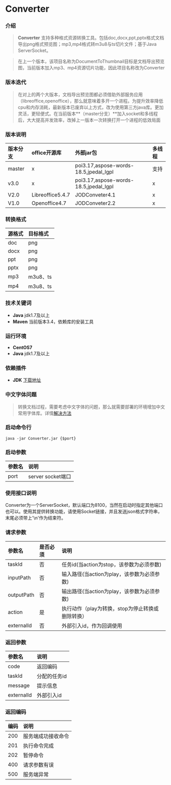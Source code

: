 # Converter  #

### 介绍 ###
>**Converter** 支持多种格式资源转换工具。包括doc,docx,ppt,pptx格式文档导出png格式预览图；mp3,mp4格式转m3u8与ts切片文件；基于Java ServerSocket。

>在上一个版本，该项目名称为DocumentToThumbnail目标是文档导出预览图，当前版本加入mp3、mp4资源切片功能，因此项目名称改为Converter

### 版本迭代 ###
>在对上的两个大版本，文档导出预览图都必须借助外部服务应用（libreoffice,openoffice），那么就意味着多开一个进程。为提升效率降低cpu和内存消耗，最新版本已废弃以上方式，改为使用第三方java库。更加灵活，更轻便式。在当前版本**（master分支）**加入socket和多线程后，大大提高并发效率，改掉上一版本一次转换打开一个进程的低效局面

### 版本说明 ###
|版本分支|office开源库|外部jar包|多线程|
|:----|:---|:---|:---|
|master | x  | poi3.17,aspose-words-18.5,jpedal_lgpl |支持|
|v3.0 | x  | poi3.17,aspose-words-18.5,jpedal_lgpl |x|
|V2.0 |Libreoffice5.4.7  |JODConveter4.1|x|
|V1.0 |Openoffice4.7  |JODConveter2.2|x|

### 转换格式 ###
|源格式|目标格式|
|:----|:---|
|doc|png|
|docx|png|
|ppt|png|
|pptx|png|
|mp3|m3u8、ts|
|mp4|m3u8、ts|

### 技术关键词 ###
- **Java** jdk1.7及以上
- **Maven** 当前版本3.4，依赖库的安装工具

### 运行环境 ###
- **CentOS7** 
- **Java** jdk1.7及以上

### 依赖插件  ###
- **JDK** [下载地址](http://www.oracle.com/technetwork/java/javase/downloads/index.html "下载地址")

### 中文字体问题 ###
>转换文档过程，需要考虑中文字体的问题，那么就需要部署的环境增加中文常用字体库。详情[解决方法](https://blog.csdn.net/wlwlwlwl015/article/details/51482065 "解决方法")

### 启动命令行 ###
    java -jar Converter.jar {$port}
    
### 启动参数 ###
|参数名|说明|
|:----|:---|
|port |server socket端口 |

### 使用接口说明 ###
Converter为一个ServerSocket，默认端口为8100，当然在启动时指定其他端口也可以。使用其提供转换功能，请使用Socket链接，并且发送json格式字符串，末尾必须带上'\n'作为结束符。

### 请求参数 ###
|参数名|是否必须|说明|
|:----|:---|:---|
|taskId | 否|任务id(当action为stop，该参数为必须参数)|
|inputPath |否| 输入路径(当action为play，该参数为必须参数) |
|outputPath |否| 输出路径(当action为play，该参数为必须参数)|
|action |是| 执行动作（play为转换，stop为停止转换或删除转换） |
|externalId |否| 外部引入id，作为回调使用 |

### 返回参数 ###
|参数名|说明|
|:----|:---|
|code | 返回编码|
|taskId | 分配的任务id |
|message | 提示信息 |
|externalId | 外部引入id |

### 返回编码 ###
|编码|说明|
|:----|:---|
|200 | 服务端成功接收命令|
|201 | 执行命令完成 |
|202 | 暂停命令 |
|400 | 请求参数有误 |
|500 | 服务端异常 |